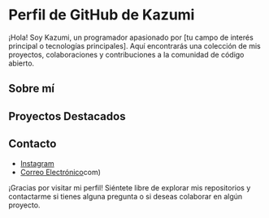 # Perfil de GitHub de Kazumi

¡Hola! Soy Kazumi, un programador apasionado por [tu campo de interés principal o tecnologías principales]. Aquí encontrarás una colección de mis proyectos, colaboraciones y contribuciones a la comunidad de código abierto.

## Sobre mí

## Proyectos Destacados

## Contacto

- [Instagram](https://www.instagram.com/)
- [Correo Electrónico](mailto:tu-correo@example.com)com)

¡Gracias por visitar mi perfil! Siéntete libre de explorar mis repositorios y contactarme si tienes alguna pregunta o si deseas colaborar en algún proyecto.

